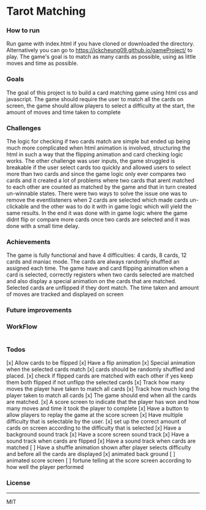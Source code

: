 # Tarot Matching
### How to run
Run game with index.html if you have cloned or downloaded the directory.
Alternatively you can go to https://jckcheung09.github.io/gameProject/ to play.
The game's goal is to match as many cards as possible, using as little moves and time as possible.

### Goals
The goal of this project is to build a card matching game using html css and javascript. The game should require the user to match all the cards on screen, the game should allow players to select a difficulty at the start, the amount of moves and time taken to complete
### Challenges
The logic for checking if two cards match are simple but ended up being much more complicated when html animation is involved, structuring the html in such a way that the flipping animation and card checking logic works.
The other challenge was user inputs, the game struggled is breakable if the user select cards too quickly and allowed users to select more than two cards and since the game logic only ever compares two cards and it created a lot of problems where two cards that arent matched to each other are counted as matched by the game and that in turn created un-winnable states. There were two ways to solve the issue one was to remove the eventlisteners when 2 cards are selected which made cards un-clickable and the other was to do it with in game logic which will yield the same results. In the end it was done with in game logic where the game didnt flip or compare more cards once two cards are selected and it was done with a small time delay.
### Achievements
The game is fully functional and have 4 difficulties: 4 cards, 8 cards, 12 cards and maniac mode. The cards are always randomly shuffled an assigned each time. The game have and card flipping animation when a card is selected, correctly registers when two cards selected are matched and also display a special animation on the cards that are matched. Selected cards are unflipped if they dont match. The time taken and amount of moves are tracked and displayed on screen
### Future improvements

### WorkFlow
![]()
### Todos
[x] Allow cards to be flipped
[x] Have a flip animation
[x] Special animation when the selected cards match
[x] cards should be randomly shuffled and placed.
[x] check if flipped cards are matched with each other if yes keep them both flipped if not unflipp the selected cards
[x] Track how many moves the player have taken to match all cards
[x] Track how much long the player taken to match all cards
[x] The game should end when all the cards are matched.
[x] A score screen to indicate that the player has won and how many moves and time it took the player to complete
[x] Have a button to allow players to replay the game at the score screen
[x] Have multiple difficulty that is selectable by the user.
[x] set up the correct amount of cards on screen according to the difficulty that is selected
[x] Have a background sound track
[x] Have a score screen sound track
[x] Have a sound track when cards are flipped
[x] Have a sound track when cards are matched
[ ] Have a shuffle animation shown after player selects difficulty and before all the cards are displayed
[x] animated back ground
[ ] animated score screen
[ ] fortune telling at the score screen according to how well the player performed



### License
----

MIT
